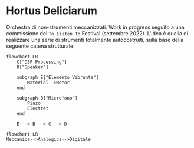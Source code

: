 # Hortus Deliciarum

Orchestra di non-strumenti meccanizzati. Work in progress seguìto a una commissione del `To Listen To` Festival (settembre 2022). L'idea è quella di realizzare una serie di strumenti totalmente autocostruiti, sulla base della seguente catena strutturale:

```mermaid
flowchart LR
    C["DSP Processing"]
    D["Speaker"]

    subgraph E["Elemento Vibrante"]
        Material-->Motor
    end

    subgraph B["Microfono"]
        Piazo
        Electret
    end

    E --> B --> C --> D
```

```mermaid
flowchart LR
Meccanica-->Analogica-->Digitale
```